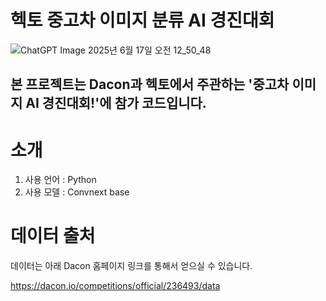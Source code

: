 # 헥토 중고차 이미지 분류 AI 경진대회

![ChatGPT Image 2025년 6월 17일 오전 12_50_48](https://github.com/user-attachments/assets/d0bb67b6-930f-4cb0-8876-959b5b680e7a)

## 본 프로젝트는 Dacon과 헥토에서 주관하는 '중고차 이미지 AI 경진대회!'에 참가 코드입니다. 

# 소개

1. 사용 언어 : Python
2. 사용 모델 : Convnext base

# 데이터 출처

데이터는 아래 Dacon 홈페이지 링크를 통해서 얻으실 수 있습니다.

https://dacon.io/competitions/official/236493/data
